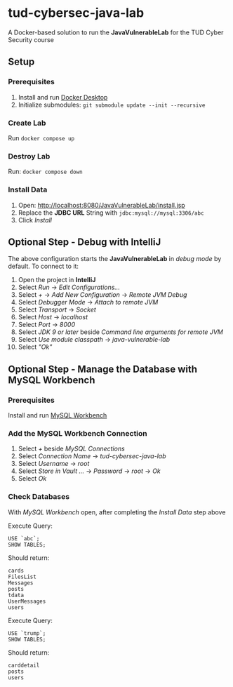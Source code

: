 # tud-cybersec-java-lab
A Docker-based solution to run the __JavaVulnerableLab__ for the TUD Cyber Security course

## Setup
### Prerequisites
1. Install and run [Docker Desktop](https://www.docker.com/products/docker-desktop/)
2. Initialize submodules: `git submodule update --init --recursive`

### Create Lab
Run `docker compose up`

### Destroy Lab
Run: `docker compose down`

### Install Data
1. Open: [http://localhost:8080/JavaVulnerableLab/install.jsp](http://localhost:8080/JavaVulnerableLab/install.jsp)
2. Replace the __JDBC URL__ String with `jdbc:mysql://mysql:3306/abc`
3. Click _Install_

## Optional Step - Debug with IntelliJ
The above configuration starts the __JavaVulnerableLab__ in _debug mode_ by default. To connect to it:
1. Open the project in __IntelliJ__
2. Select _Run_ -> _Edit Configurations..._
3. Select _+_ -> _Add New Configuration_ -> _Remote JVM Debug_
4. Select _Debugger Mode_ -> _Attach to remote JVM_
5. Select _Transport_ -> _Socket_ 
6. Select _Host_ -> _localhost_
7. Select _Port_ -> _8000_
8. Select _JDK 9 or later_ beside _Command line arguments for remote JVM_
9. Select _Use module classpath_ -> _java-vulnerable-lab_
10. Select _"Ok"_

## Optional Step - Manage the Database with MySQL Workbench
### Prerequisites
Install and run [MySQL Workbench](https://www.mysql.com/products/workbench/)

### Add the MySQL Workbench Connection
1. Select _+_ beside _MySQL Connections_
2. Select _Connection Name_ -> _tud-cybersec-java-lab_
3. Select _Username_ -> _root_
4. Select _Store in Vault ..._ -> _Password_ -> _root_ -> _Ok_
5. Select _Ok_

### Check Databases
With _MySQL Workbench_ open, after completing the _Install Data_ step above

Execute Query:
```
USE `abc`;
SHOW TABLES;
```

Should return:
```
cards
FilesList
Messages
posts
tdata
UserMessages
users
```

Execute Query:
```
USE `trump`;
SHOW TABLES;
```

Should return:
```
carddetail
posts
users
```
